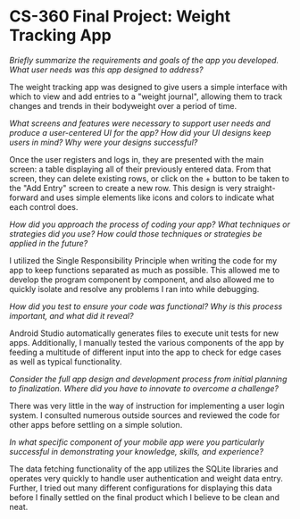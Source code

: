 # CS-360 Final Project: Weight Tracking App


*Briefly summarize the requirements and goals of the app you developed. What user needs was this app designed to address?*

The weight tracking app was designed to give users a simple interface with which to view and add entries to a "weight journal", allowing them to track changes and trends in their bodyweight over a period of time.
  
*What screens and features were necessary to support user needs and produce a user-centered UI for the app? How did your UI designs keep users in mind? Why were your designs successful?*

Once the user registers and logs in, they are presented with the main screen: a table displaying all of their previously entered data.
From that screen, they can delete existing rows, or click on the + button to be taken to the "Add Entry" screen to create a new row.
This design is very straight-forward and uses simple elements like icons and colors to indicate what each control does.

*How did you approach the process of coding your app? What techniques or strategies did you use? How could those techniques or strategies be applied in the future?*

I utilized the Single Responsibility Principle when writing the code for my app to keep functions separated as much as possible. This allowed me to develop the program component by component, and also allowed
me to quickly isolate and resolve any problems I ran into while debugging.
  
*How did you test to ensure your code was functional? Why is this process important, and what did it reveal?*

Android Studio automatically generates files to execute unit tests for new apps. Additionally, I manually tested the various components of the app by feeding a multitude of different input into the app
to check for edge cases as well as typical functionality.
  
*Consider the full app design and development process from initial planning to finalization. Where did you have to innovate to overcome a challenge?*

There was very little in the way of instruction for implementing a user login system. I consulted numerous outside sources and reviewed the code for other apps before settling on a simple solution.
  
*In what specific component of your mobile app were you particularly successful in demonstrating your knowledge, skills, and experience?*

The data fetching functionality of the app utilizes the SQLite libraries and operates very quickly to handle user authentication and weight data entry. Further, I tried out many different configurations for displaying
this data before I finally settled on the final product which I believe to be clean and neat.
